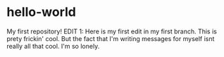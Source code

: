 # hello-world
My first repository! 
EDIT 1:
Here is my first edit in my first branch.
This is prety frickin' cool.
But the fact that I'm writing messages for myself isnt really all that cool. 
I'm so lonely. 
